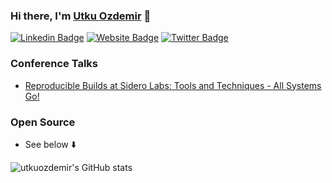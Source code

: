 ### Hi there, I'm [Utku Ozdemir](https://utkuozdemir.org) 👋

[![Linkedin Badge](https://img.shields.io/badge/-LinkedIn-0e76a8?style=flat-square&logo=Linkedin&logoColor=white)](https://www.linkedin.com/in/utkuozdemir/)
[![Website Badge](https://img.shields.io/badge/Website-3b5998?style=flat-square&logo=google-chrome&logoColor=white)](https://utkuozdemir.org)
[![Twitter Badge](https://img.shields.io/badge/-Twitter-00acee?style=flat-square&logo=Twitter&logoColor=white)](https://twitter.com/utkuozdemir)

### Conference Talks
* [Reproducible Builds at Sidero Labs: Tools and Techniques - All Systems Go!](https://www.youtube.com/watch?v=8tOezKTJvok)

### Open Source

* See below ⬇️

![utkuozdemir's GitHub stats](https://github-readme-stats.vercel.app/api?username=utkuozdemir&show_icons=true&theme=transparent)
